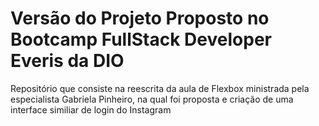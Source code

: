 # Versão do Projeto Proposto no Bootcamp FullStack Developer Everis da DIO

Repositório que consiste na reescrita da aula de Flexbox ministrada pela especialista Gabriela Pinheiro, na qual foi proposta e criação de uma interface similiar de login do Instagram 
